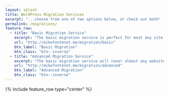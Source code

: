 ```yaml
---
layout: splash
title: WordPress Migration Services
excerpt: "...choose from one of two options below, or check out both"
permalink: /migrations/
feature_row:
  - title: "Basic Migration Service"
    excerpt: "The basic migration service is perfect for most any site to get you up and running quickly.  Check out the basic migration service page for more information and contact form."
    url: "http://mikefontenot.me/migration/basic"
    btn_label: "Basic Migration"
    btn_class: "btn--inverse"
  - title: "Advanced Migration Service"
    excerpt: "The basic migration service will cover almost any website, but maybe you want what the advanced migration service offers.  We invite you to take a look at the service page before making this investment."
    url: "http://mikefontenot.me/migration/advanced"
    btn_label: "Advanced Migration"
    btn_class: "btn--inverse"
---
```


{% include feature_row type="center" %}
